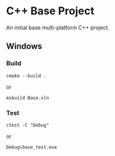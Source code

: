 # C++ Base Project

An initial base multi-platform C++ project.

## Windows

###  Build

`cmake --build .`

or

`msbuild Base.sln`

### Test

`ctest -C "Debug"`

or 

`Debug\base_test.exe`